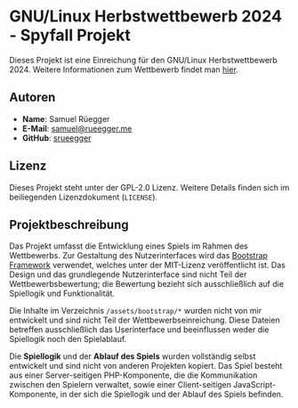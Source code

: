 # GNU/Linux Herbstwettbewerb 2024 - Spyfall Projekt

Dieses Projekt ist eine Einreichung für den GNU/Linux Herbstwettbewerb 2024. Weitere Informationen zum Wettbewerb findet man [hier](https://gnulinux.ch/herbstwettbewerb-spyfall).

## Autoren

- **Name**: Samuel Rüegger
- **E-Mail**: [samuel@rueegger.me](mailto:samuel@rueegger.me)
- **GitHub**: [srueegger](https://github.com/srueegger)

## Lizenz

Dieses Projekt steht unter der GPL-2.0 Lizenz. Weitere Details finden sich im beiliegenden Lizenzdokument (`LICENSE`).

## Projektbeschreibung

Das Projekt umfasst die Entwicklung eines Spiels im Rahmen des Wettbewerbs. Zur Gestaltung des Nutzerinterfaces wird das [Bootstrap Framework](https://getbootstrap.com/) verwendet, welches unter der MIT-Lizenz veröffentlicht ist. Das Design und das grundlegende Nutzerinterface sind nicht Teil der Wettbewerbsbewertung; die Bewertung bezieht sich ausschließlich auf die Spiellogik und Funktionalität.

Die Inhalte im Verzeichnis `/assets/bootstrap/*` wurden nicht von mir entwickelt und sind nicht Teil der Wettbewerbseinreichung. Diese Dateien betreffen ausschließlich das Userinterface und beeinflussen weder die Spiellogik noch den Spielablauf.

Die **Spiellogik** und der **Ablauf des Spiels** wurden vollständig selbst entwickelt und sind nicht von anderen Projekten kopiert. Das Spiel besteht aus einer Server-seitigen PHP-Komponente, die die Kommunikation zwischen den Spielern verwaltet, sowie einer Client-seitigen JavaScript-Komponente, in der sich die Spiellogik und der Ablauf des Spiels befinden.